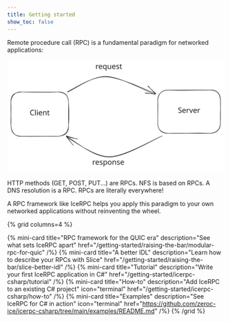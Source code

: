```yaml
---
title: Getting started
show_toc: false
---
```


Remote procedure call (RPC) is a fundamental paradigm for networked applications:

![RPC diagram](diagrams/rpc.svg)

HTTP methods (GET, POST, PUT...) are RPCs. NFS is based on RPCs. A DNS resolution is a RPC. RPCs are literally everywhere!

A RPC framework like IceRPC helps you apply this paradigm to your own networked applications without reinventing the
wheel.

{% grid columns=4 %}

{% mini-card
   title="RPC framework for the QUIC era"
   description="See what sets IceRPC apart"
   href="/getting-started/raising-the-bar/modular-rpc-for-quic" /%}
{% mini-card
   title="A better IDL"
   description="Learn how to describe your RPCs with Slice"
   href="/getting-started/raising-the-bar/slice-better-idl" /%}
{% mini-card
   title="Tutorial"
   description="Write your first IceRPC application in C#"
   href="/getting-started/icerpc-csharp/tutorial" /%}
{% mini-card
   title="How-to"
   description="Add IceRPC to an existing C# project"
   icon="terminal"
   href="/getting-started/icerpc-csharp/how-to" /%}
{% mini-card
   title="Examples"
   description="See IceRPC for C# in action"
   icon="terminal"
   href="https://github.com/zeroc-ice/icerpc-csharp/tree/main/examples/README.md" /%}
{% /grid %}
